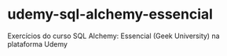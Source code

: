 # udemy-sql-alchemy-essencial
Exercícios do curso SQL Alchemy: Essencial (Geek University) na plataforma Udemy

